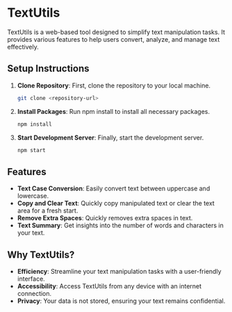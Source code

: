 # TextUtils

TextUtils is a web-based tool designed to simplify text manipulation tasks. It provides various features to help users convert, analyze, and manage text effectively.

## Setup Instructions

1. **Clone Repository**: First, clone the repository to your local machine.

    ```bash
    git clone <repository-url>
    ```

2. **Install Packages**: Run npm install to install all necessary packages.

    ```bash
    npm install
    ```

3. **Start Development Server**: Finally, start the development server.

    ```bash
    npm start
    ```

## Features

- **Text Case Conversion**: Easily convert text between uppercase and lowercase.
- **Copy and Clear Text**: Quickly copy manipulated text or clear the text area for a fresh start.
- **Remove Extra Spaces**: Quickly removes extra spaces in text.
- **Text Summary**: Get insights into the number of words and characters in your text.

## Why TextUtils?

- **Efficiency**: Streamline your text manipulation tasks with a user-friendly interface.
- **Accessibility**: Access TextUtils from any device with an internet connection.
- **Privacy**: Your data is not stored, ensuring your text remains confidential.
